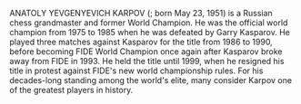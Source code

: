 ANATOLY YEVGENYEVICH KARPOV (; born May 23, 1951) is a Russian chess grandmaster and former World Champion. He was the official world champion from 1975 to 1985 when he was defeated by Garry Kasparov. He played three matches against Kasparov for the title from 1986 to 1990, before becoming FIDE World Champion once again after Kasparov broke away from FIDE in 1993. He held the title until 1999, when he resigned his title in protest against FIDE's new world championship rules. For his decades-long standing among the world's elite, many consider Karpov one of the greatest players in history.
